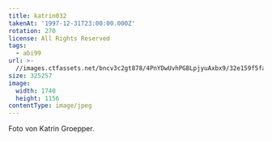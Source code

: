 ```yaml
---
title: katrin032
takenAt: '1997-12-31T23:00:00.000Z'
rotation: 270
license: All Rights Reserved
tags:
  - abi99
url: >-
  //images.ctfassets.net/bncv3c2gt878/4PnYDwUvhPGBLpjyuAxbx9/32e159f5fa2e200e2cab2efcbae1bded/katrin032_14688294821_o
size: 325257
image:
  width: 1740
  height: 1156
contentType: image/jpeg
---
```


Foto von Katrin Groepper.